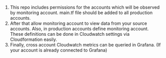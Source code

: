 1) This repo includes permissions for the accounts which will be observed by monitoring account. main.tf file should be added to all production accounts. 
2) After that allow monitoring account to view data from your source accounts. Also, in production accounts define monitoring account. These definitions can be done in Cloudwatch settings via Cloudformation easily.
3) Finally, cross account Cloudwatch metrics can be queried in Grafana. (If your account is already connected to Grafana)